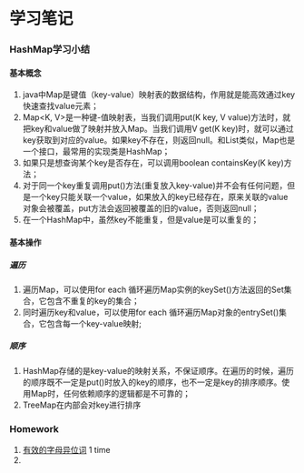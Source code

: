 # 学习笔记

### HashMap学习小结
#### 基本概念
1. java中Map是键值（key-value）映射表的数据结构，作用就是能高效通过key快速查找value元素；
2. Map<K, V>是一种键-值映射表，当我们调用put(K key, V value)方法时，就把key和value做了映射并放入Map。当我们调用V get(K key)时，就可以通过key获取到对应的value。如果key不存在，则返回null。和List类似，Map也是一个接口，最常用的实现类是HashMap；
3. 如果只是想查询某个key是否存在，可以调用boolean containsKey(K key)方法；
4. 对于同一个key重复调用put()方法(重复放入key-value)并不会有任何问题，但是一个key只能关联一个value，如果放入的key已经存在，原来关联的value对象会被覆盖，put方法会返回被覆盖的旧的value，否则返回null；
5. 在一个HashMap中，虽然key不能重复，但是value是可以重复的；

#### 基本操作
##### 遍历
1. 遍历Map，可以使用for each 循环遍历Map实例的keySet()方法返回的Set集合，它包含不重复的key的集合；
2. 同时遍历key和value，可以使用for each 循环遍历Map对象的entrySet()集合，它包含每一个key-value映射;

##### 顺序
1. HashMap存储的是key-value的映射关系，不保证顺序。在遍历的时候，遍历的顺序既不一定是put()时放入的key的顺序，也不一定是key的排序顺序。使用Map时，任何依赖顺序的逻辑都是不可靠的；
2. TreeMap在内部会对key进行排序

### Homework
1. [有效的字母异位词](https://leetcode-cn.com/problems/valid-anagram/submissions/) 1 time
2. []()

